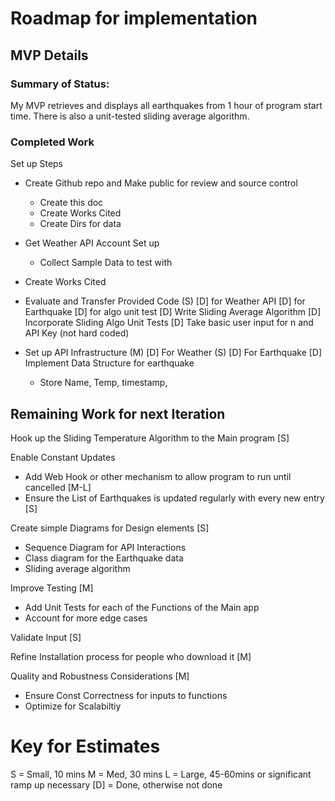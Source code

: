 # Roadmap for implementation

## MVP Details 
### Summary of Status: 
My MVP retrieves and displays all earthquakes from 1 hour of program start time. There is also a unit-tested sliding average algorithm. 

### Completed Work
Set up Steps 
- Create Github repo and Make public for review and source control 
    - Create this doc
    - Create Works Cited
    - Create Dirs for data 
- Get Weather API Account Set up
    - Collect Sample Data to test with
- Create Works Cited 

- Evaluate and Transfer Provided Code (S) 
    [D] for Weather API 
    [D] for Earthquake 
    [D] for algo unit test 
[D] Write Sliding Average Algorithm 
[D] Incorporate Sliding Algo Unit Tests
[D] Take basic user input for n and API Key (not hard coded) 
- Set up API Infrastructure (M)
    [D] For Weather (S)
    [D] For Earthquake 
[D] Implement Data Structure for earthquake 
    - Store Name, Temp, timestamp, 

## Remaining Work for next Iteration

Hook up the Sliding Temperature Algorithm to the Main program [S]

Enable Constant Updates
- Add Web Hook or other mechanism to allow program to run until cancelled [M-L]
- Ensure the List of Earthquakes is updated regularly with every new entry [S]

Create simple Diagrams for Design elements [S]
- Sequence Diagram for API Interactions 
- Class diagram for the Earthquake data 
- Sliding average algorithm 

Improve Testing [M]
- Add Unit Tests for each of the Functions of the Main app
- Account for more edge cases 

Validate Input [S]
 
Refine Installation process for people who download it [M]

Quality and Robustness Considerations [M]
- Ensure Const Correctness for inputs to functions 
- Optimize for Scalabiltiy 



# Key for Estimates 
S = Small, 10 mins
M = Med, 30 mins 
L = Large, 45-60mins or significant ramp up necessary
[D] = Done, otherwise not done
